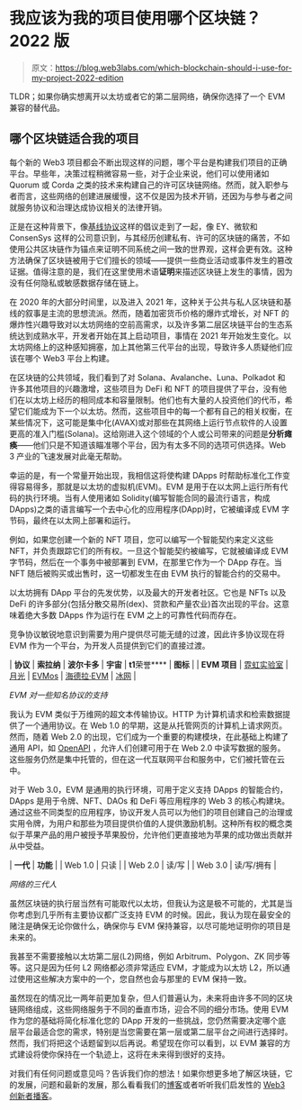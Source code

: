 # 我应该为我的项目使用哪个区块链？2022 版

> 原文：<https://blog.web3labs.com/which-blockchain-should-i-use-for-my-project-2022-edition>

TLDR；如果你确实想离开以太坊或者它的第二层网络，确保你选择了一个 EVM 兼容的替代品。

## 哪个区块链适合我的项目

每个新的 Web3 项目都会不断出现这样的问题，哪个平台是构建我们项目的正确平台。早些年，决策过程稍微容易一些，对于企业来说，他们可以使用诸如 Quorum 或 Corda 之类的技术来构建自己的许可区块链网络。然而，就入职参与者而言，这些网络的创建进展缓慢，这不仅是因为技术开销，还因为与参与者之间就服务协议和治理达成协议相关的法律开销。

正是在这种背景下，像[基线协议](https://baseline-protocol.org/)这样的倡议走到了一起，像 EY、微软和 ConsenSys 这样的公司意识到，与其经历创建私有、许可的区块链的痛苦，不如使用公共区块链作为锚点来证明不同系统之间一致的世界观，这样会更有效。这种方法确保了区块链被用于它们擅长的领域——提供一些商业活动或事件发生的篡改证据。值得注意的是，我们在这里使用术语**证明**来描述区块链上发生的事情，因为没有任何隐私或敏感数据存储在链上。

在 2020 年的大部分时间里，以及进入 2021 年，这种关于公共与私人区块链和基线的叙事是主流的思想流派。然而，随着加密货币价格的爆炸式增长，对 NFT 的爆炸性兴趣导致对以太坊网络的空前高需求，以及许多第二层区块链平台的生态系统达到成熟水平，开发者开始在其上启动项目，事情在 2021 年开始发生变化。以太坊网络上的这种感知拥塞，加上其他第三代平台的出现，导致许多人质疑他们应该在哪个 Web3 平台上构建。

在区块链的公共领域，我们看到了对 Solana、Avalanche、Luna、Polkadot 和许多其他项目的兴趣激增，这些项目为 DeFi 和 NFT 的项目提供了平台，没有他们在以太坊上经历的相同成本和容量限制。他们也有大量的人投资他们的代币，希望它们能成为下一个以太坊。然而，这些项目中的每一个都有自己的相关权衡，在某些情况下，这可能是集中化(AVAX)或对那些在其网络上运行节点软件的人设置更高的准入门槛(Solana)。这给刚进入这个领域的个人或公司带来的问题是**分析瘫痪**——他们只是不知道该瞄准哪个平台，因为有太多不同的选项可供选择。Web 3 产业的飞速发展对此毫无帮助。

幸运的是，有一个常量开始出现，我相信这将使构建 DApps 时帮助标准化工作变得容易得多，那就是以太坊的虚拟机(EVM)。EVM 是用于在以太网上运行所有代码的执行环境。当有人使用诸如 Solidity(编写智能合同的最流行语言，构成 DApps)之类的语言编写一个去中心化的应用程序(DApp)时，它被编译成 EVM 字节码，最终在以太网上部署和运行。

例如，如果您创建一个新的 NFT 项目，您可以编写一个智能契约来定义这些 NFT，并负责跟踪它们的所有权。一旦这个智能契约被编写，它就被编译成 EVM 字节码，然后在一个事务中被部署到 EVM，在那里它作为一个 DApp 存在。当 NFT 随后被购买或出售时，这一切都发生在由 EVM 执行的智能合约的交易中。

以太坊拥有 DApp 平台的先发优势，以及最大的开发者社区。它也是 NFTs 以及 DeFi 的许多部分(包括分散交易所(dex)、贷款和产量农业)首次出现的平台。这意味着绝大多数 DApps 作为运行在 EVM 之上的可靠性代码而存在。

竞争协议敏锐地意识到需要为用户提供尽可能无缝的过渡，因此许多协议现在将 EVM 作为一个平台，为开发人员提供到它们的直接过渡。

| **协议** | **索拉纳** | **波尔卡多** | **宇宙** | **t1**荣誉**** | **图标** |
| **EVM 项目** | [霓虹实验室](https://neon-labs.org/) | [月光](https://moonbeam.network/) | [EVMos](https://evmos.org/) | [海德拉·EVM](https://hedera.com/blog/hedera-evm-smart-contracts-now-bring-highest-speed-programmability-to-tokenization) | [冰网](https://medium.com/helloiconworld/the-ice-blockchain-e6ea96adc99) |

*EVM 对一些知名协议的支持*

我认为 EVM 类似于万维网的超文本传输协议。HTTP 为计算机请求和检索数据提供了一个通用协议。在 Web 1.0 的早期，这是从托管网页的计算机上请求网页。然而，随着 Web 2.0 的出现，它们成为一个重要的构建模块，在此基础上构建了通用 API，如 [OpenAPI](https://www.openapis.org/) ，允许人们创建可用于在 Web 2.0 中读写数据的服务。这些服务仍然是集中托管的，但在这一代互联网平台和服务中，它们被托管在云中。

对于 Web 3.0，EVM 是通用的执行环境，可用于定义支持 DApps 的智能合约，DApps 是用于令牌、NFT、DAOs 和 DeFi 等应用程序的 Web 3 的核心构建块。通过这些不同类型的应用程序，协议开发人员可以为他们的项目创建自己的治理或实用令牌，为用户和那些为项目提供价值的人提供激励机制。这种所有权的概念类似于苹果产品的用户被授予苹果股份，允许他们更直接地为苹果的成功做出贡献并从中受益。

| **一代** | **功能** |
| Web 1.0 | 只读 |
| Web 2.0 | 读/写 |
| Web 3.0 | 读/写/拥有 |

*网络的三代人*

虽然区块链的执行层当然有可能取代以太坊，但我认为这是极不可能的，尤其是当你考虑到几乎所有主要协议都广泛支持 EVM 的时候。因此，我认为现在最安全的赌注是确保无论你做什么，确保你与 EVM 保持兼容，以尽可能地证明你的项目是未来的。

我甚至不需要接触以太坊第二层(L2)网络，例如 Arbitrum、Polygon、ZK 同步等等。这只是因为任何 L2 网络都必须非常适应 EVM，才能成为以太坊 L2，所以通过使用这些解决方案中的一个，您自然也会与那里的 EVM 保持一致。

虽然现在的情况比一两年前更加复杂，但人们普遍认为，未来将由许多不同的区块链网络组成，这些网络服务于不同的垂直市场，迎合不同的细分市场。使用 EVM 作为您的基础将简化标准化您的 DApp 开发的一些挑战，您仍然需要决定哪个底层平台最适合您的需求，特别是当您需要在第一层或第二层平台之间进行选择时。然而，我们将把这个话题留到以后再说。希望现在你可以看到，以 EVM 兼容的方式建设将使你保持在一个轨迹上，这将在未来得到很好的支持。

对我们有任何问题或意见吗？告诉我们你的想法！如果你想更多地了解区块链，它的发展，问题和最新的发展，那么看看我们的[博客](https://blog.web3labs.com/)或者听听我们启发性的 [Web3 创新者播客](https://podcast.web3labs.com/)。